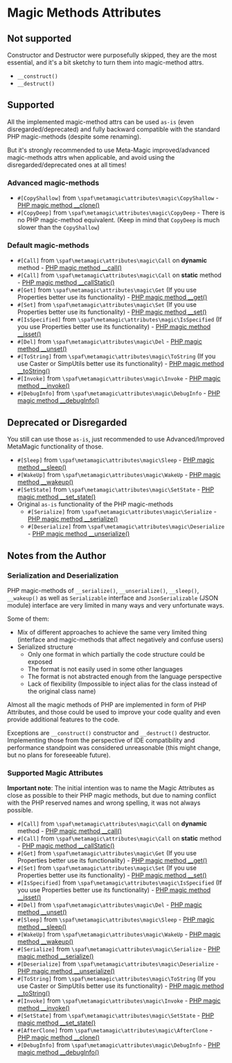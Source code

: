 # Magic Methods Attributes

## Not supported

Constructor and Destructor were purposefully skipped, they are the most essential,
and it's a bit sketchy to turn them into magic-method attrs.

* `__construct()`
* `__destruct()`

## Supported

All the implemented magic-method attrs can be used `as-is` (even disregarded/deprecated)
and fully backward compatible with the standard PHP magic-methods (despite some renaming).

But it's strongly recommended to use Meta-Magic improved/advanced magic-methods attrs 
when applicable, and avoid using the disregarded/deprecated ones at all times!


### Advanced magic-methods
* `#[CopyShallow]` from `\spaf\metamagic\attributes\magic\CopyShallow`
  \- [PHP magic method __clone()](https://www.php.net/manual/en/language.oop5.cloning.php#object.clone)
* `#[CopyDeep]` from `\spaf\metamagic\attributes\magic\CopyDeep`
  \- There is no PHP magic-method equivalent. (Keep in mind that `CopyDeep` is much slower
  than the `CopyShallow`)


### Default magic-methods

* `#[Call]` from `\spaf\metamagic\attributes\magic\Call` on **dynamic** method
  \- [PHP magic method __call()](https://www.php.net/manual/en/language.oop5.overloading.php#object.call)
* `#[Call]` from `\spaf\metamagic\attributes\magic\Call` on **static** method
  \- [PHP magic method __callStatic()](https://www.php.net/manual/en/language.oop5.overloading.php#object.callstatic)
* `#[Get]` from `\spaf\metamagic\attributes\magic\Get`
  (If you use Properties better use its functionality)
  \- [PHP magic method __get()](https://www.php.net/manual/en/language.oop5.overloading.php#object.get)
* `#[Set]` from `\spaf\metamagic\attributes\magic\Set`
  (If you use Properties better use its functionality)
  \- [PHP magic method __set()](https://www.php.net/manual/en/language.oop5.overloading.php#object.set)
* `#[IsSpecified]` from `\spaf\metamagic\attributes\magic\IsSpecified`
  (If you use Properties better use its functionality)
  \- [PHP magic method __isset()](https://www.php.net/manual/en/language.oop5.overloading.php#object.isset)
* `#[Del]` from `\spaf\metamagic\attributes\magic\Del`
  \- [PHP magic method __unset()](https://www.php.net/manual/en/language.oop5.overloading.php#object.unset)
* `#[ToString]` from `\spaf\metamagic\attributes\magic\ToString`
  (If you use Caster or SimpUtils better use its functionality)
  \- [PHP magic method __toString()](https://www.php.net/manual/en/language.oop5.magic.php#object.tostring)
* `#[Invoke]` from `\spaf\metamagic\attributes\magic\Invoke`
  \- [PHP magic method __invoke()](https://www.php.net/manual/en/language.oop5.magic.php#object.invoke)
* `#[DebugInfo]` from `\spaf\metamagic\attributes\magic\DebugInfo`
  \- [PHP magic method __debugInfo()](https://www.php.net/manual/en/language.oop5.magic.php#object.debuginfo)



## Deprecated or Disregarded

You still can use those `as-is`, just recommended to use Advanced/Improved MetaMagic 
functionality of those.

* `#[Sleep]` from `\spaf\metamagic\attributes\magic\Sleep`
  \- [PHP magic method __sleep()](https://www.php.net/manual/en/language.oop5.magic.php#object.sleep)
* `#[WakeUp]` from `\spaf\metamagic\attributes\magic\WakeUp`
  \- [PHP magic method __wakeup()](https://www.php.net/manual/en/language.oop5.magic.php#object.wakeup)
* `#[SetState]` from `\spaf\metamagic\attributes\magic\SetState`
  \- [PHP magic method __set_state()](https://www.php.net/manual/en/language.oop5.magic.php#object.set-state)
* Original `as-is` functionality of the PHP magic-methods
  * `#[Serialize]` from `\spaf\metamagic\attributes\magic\Serialize`
      \- [PHP magic method __serialize()](https://www.php.net/manual/en/language.oop5.magic.php#object.serialize)
  * `#[Deserialize]` from `\spaf\metamagic\attributes\magic\Deserialize`
    \- [PHP magic method __unserialize()](https://www.php.net/manual/en/language.oop5.magic.php#object.unserialize)



## Notes from the Author

### Serialization and Deserialization

PHP magic-methods of `__serialize()`, `__unserialize()`, `__sleep()`, `__wakeup()`
as well as `Serializable` interface and `JsonSerializable` (JSON module) interface
are very limited in many ways and very unfortunate ways.

Some of them:
* Mix of different approaches to achieve the same very limited thing (interface
  and magic-methods that affect negatively and confuse users)
* Serialized structure
  * Only one format in which partially the code structure could be exposed
  * The format is not easily used in some other languages
  * The format is not abstracted enough from the language perspective
  * Lack of flexibility (Impossible to inject alias for the class instead of 
    the original class name)





Almost all the magic methods of PHP are implemented in form of PHP Attributes,
and those could be used to improve your code quality and even provide additional features
to the code.

Exceptions are `__construct()` constructor and `__destruct()` destructor.
Implementing those from the perspective of IDE compatibility and performance standpoint
was considered unreasonable (this might change, but no plans for foreseeable future).

### Supported Magic Attributes

**Important note**: The initial intention was to name the Magic Attributes
as close as possible to their PHP magic methods, but due to
naming conflict with the PHP reserved names and wrong spelling, it was not always possible.

* `#[Call]` from `\spaf\metamagic\attributes\magic\Call` on **dynamic** method
  \- [PHP magic method __call()](https://www.php.net/manual/en/language.oop5.overloading.php#object.call)
* `#[Call]` from `\spaf\metamagic\attributes\magic\Call` on **static** method
  \- [PHP magic method __callStatic()](https://www.php.net/manual/en/language.oop5.overloading.php#object.callstatic)
* `#[Get]` from `\spaf\metamagic\attributes\magic\Get`
  (If you use Properties better use its functionality)
  \- [PHP magic method __get()](https://www.php.net/manual/en/language.oop5.overloading.php#object.get)
* `#[Set]` from `\spaf\metamagic\attributes\magic\Set`
  (If you use Properties better use its functionality)
  \- [PHP magic method __set()](https://www.php.net/manual/en/language.oop5.overloading.php#object.set)
* `#[IsSpecified]` from `\spaf\metamagic\attributes\magic\IsSpecified`
  (If you use Properties better use its functionality)
  \- [PHP magic method __isset()](https://www.php.net/manual/en/language.oop5.overloading.php#object.isset)
* `#[Del]` from `\spaf\metamagic\attributes\magic\Del`
  \- [PHP magic method __unset()](https://www.php.net/manual/en/language.oop5.overloading.php#object.unset)
* `#[Sleep]` from `\spaf\metamagic\attributes\magic\Sleep`
  \- [PHP magic method __sleep()](https://www.php.net/manual/en/language.oop5.magic.php#object.sleep)
* `#[WakeUp]` from `\spaf\metamagic\attributes\magic\WakeUp`
  \- [PHP magic method __wakeup()](https://www.php.net/manual/en/language.oop5.magic.php#object.wakeup)
* `#[Serialize]` from `\spaf\metamagic\attributes\magic\Serialize`
  \- [PHP magic method __serialize()](https://www.php.net/manual/en/language.oop5.magic.php#object.serialize)
* `#[Deserialize]` from `\spaf\metamagic\attributes\magic\Deserialize`
  \- [PHP magic method __unserialize()](https://www.php.net/manual/en/language.oop5.magic.php#object.unserialize)
* `#[ToString]` from `\spaf\metamagic\attributes\magic\ToString`
  (If you use Caster or SimpUtils better use its functionality)
  \- [PHP magic method __toString()](https://www.php.net/manual/en/language.oop5.magic.php#object.tostring)
* `#[Invoke]` from `\spaf\metamagic\attributes\magic\Invoke`
  \- [PHP magic method __invoke()](https://www.php.net/manual/en/language.oop5.magic.php#object.invoke)
* `#[SetState]` from `\spaf\metamagic\attributes\magic\SetState`
  \- [PHP magic method __set_state()](https://www.php.net/manual/en/language.oop5.magic.php#object.set-state)
* `#[AfterClone]` from `\spaf\metamagic\attributes\magic\AfterClone`
  \- [PHP magic method __clone()](https://www.php.net/manual/en/language.oop5.cloning.php#object.clone)
* `#[DebugInfo]` from `\spaf\metamagic\attributes\magic\DebugInfo`
  \- [PHP magic method __debugInfo()](https://www.php.net/manual/en/language.oop5.magic.php#object.debuginfo)



